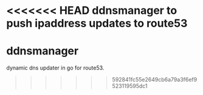 <<<<<<< HEAD
ddnsmanager to push ipaddress updates to route53
=======
# ddnsmanager
dynamic dns updater in go for route53.
>>>>>>> 592841fc55e2649cb6a79a3f6ef9523119595dc1
